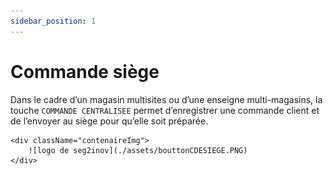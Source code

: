 ```yaml
---
sidebar_position: 1
---
```


# Commande siège

Dans le cadre d’un magasin multisites ou d’une enseigne multi-magasins, la touche ```COMMANDE CENTRALISEE``` permet d’enregistrer une commande client et de l’envoyer au siège pour qu’elle soit préparée.

    <div className="contenaireImg">
        ![logo de seg2inov](./assets/bouttonCDESIEGE.PNG) 
    </div>